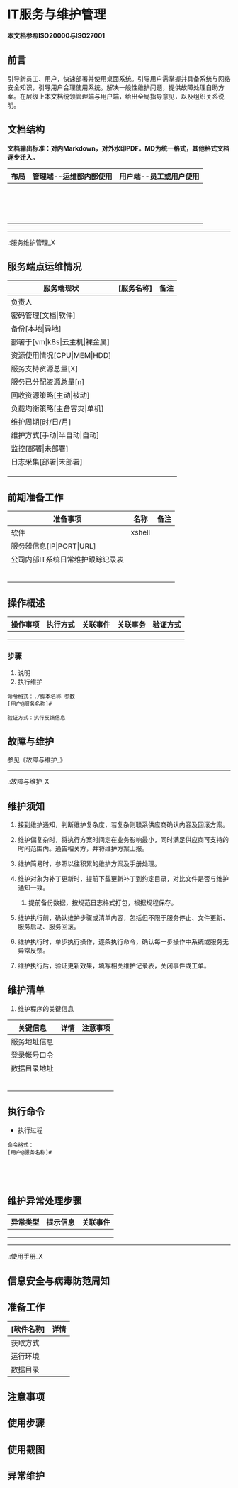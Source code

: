 # IT服务与维护管理

**本文档参照ISO20000与ISO27001**


## 前言

​    引导新员工、用户，快速部署并使用桌面系统。引导用户需掌握并具备系统与网络安全知识，引导用户合理使用系统。解决一般性维护问题，提供故障处理自助方案。在层级上本文档统领管理端与用户端，给出全局指导意见，以及组织关系说明。

## 文档结构

**文档输出标准：对内Markdown，对外水印PDF。MD为统一格式，其他格式文档逐步迁入。**

| 布局 | 管理端--运维部内部使用 | 用户端--员工或用户使用 |
| ---- | ---------------------- | ---------------------- |
|      |                        |                        |
|      |                        |                        |
|      |                        |                        |
|      |                        |                        |
|      |                        |                        |
|      |                        |                        |
|      |                        |                        |
|      |                        |                        |
|      |                        |                        |
|      |                        |                        |
|      |                        |                        |
|      |                        |                        |
|      |                        |                        |
|      |                        |                        |
|      |                        |                        |

---

.:服务维护管理_X

## 服务端点运维情况

| 服务端现状                      | [服务名称] | 备注 |
| ------------------------------- | ---------- | ---- |
| 负责人                          |            |      |
| 密码管理[文档\|软件]            |            |      |
| 备份[本地\|异地]                |            |      |
| 部署于[vm\|k8s\|云主机\|裸金属] |            |      |
| 资源使用情况[CPU\|MEM\|HDD]     |            |      |
| 服务支持资源总量[X]             |            |      |
| 服务已分配资源总量[n]           |            |      |
| 回收资源策略[主动\|被动]        |            |      |
| 负载均衡策略[主备容灾\|单机]    |            |      |
| 维护周期[时/日/月]              |            |      |
| 维护方式[手动\|半自动\|自动]    |            |      |
| 监控[部署\|未部署]              |            |      |
| 日志采集[部署\|未部署]          |            |      |
|                                 |            |      |
|                                 |            |      |
|                                 |            |      |

## 前期准备工作

| 准备事项                         | 名称   | 备注 |
| -------------------------------- | ------ | ---- |
| 软件                             | xshell |      |
| 服务器信息[IP\|PORT\|URL]        |        |      |
| 公司内部IT系统日常维护跟踪记录表 |        |      |
|                                  |        |      |
|                                  |        |      |
|                                  |        |      |
|                                  |        |      |
|                                  |        |      |
|                                  |        |      |

## 操作概述

| 操作事项 | 执行方式 | 关联事件 | 关联事务 | 验证方式 |
| -------- | -------- | -------- | -------- | -------- |
|          |          |          |          |          |
|          |          |          |          |          |
|          |          |          |          |          |

### 步骤

1. 说明
2. 执行维护

```
命令格式：./脚本名称 参数
[用户@服务名称]#

验证方式：执行反馈信息
```

## 故障与维护

参见《故障与维护_》



---

.:故障与维护_X

## 维护须知

1. 接到维护通知，判断维护复杂度，若复杂则联系供应商确认内容及回滚方案。
2. 维护偏复杂时，将执行方案时间定在业务影响最小，同时满足供应商可支持的时间范围内。通告相关方，并将维护方案上报。
3. 维护简易时，参照以往积累的维护方案及手册处理。
4. 维护对象为补丁更新时，提前下载更新补丁到约定目录，对比文件是否与维护通知一致。
   1. 提前备份数据，按规范日志格式打包，根据规程保存。

5. 维护执行前，确认维护步骤或清单内容，包括但不限于服务停止、文件更新、服务启动、服务回滚。
6. 维护执行时，单步执行操作，逐条执行命令，确认每一步操作中系统或服务无异常反馈。
7. 维护执行后，验证更新效果，填写相关维护记录表，关闭事件或工单。



## 维护清单

1. 维护程序的关键信息

| 关键信息     | 详情 | 注意事项 |
| ------------ | ---- | -------- |
| 服务地址信息 |      |          |
| 登录帐号口令 |      |          |
| 数据目录地址 |      |          |
|              |      |          |
|              |      |          |
|              |      |          |
|              |      |          |
|              |      |          |
|              |      |          |

## 执行命令

- 执行过程

```
命令格式：
[用户@服务名称]#





```



## 维护异常处理步骤

| 异常类型 | 提示信息 | 关联事件 |
| -------- | -------- | -------- |
|          |          |          |
|          |          |          |
|          |          |          |

---

.:使用手册_X

## 信息安全与病毒防范周知

## 准备工作

| [软件名称] | 详情 |
| ---------- | ---- |
| 获取方式   |      |
| 运行环境   |      |
| 数据目录   |      |

## 注意事项

## 使用步骤

## 使用截图

## 异常维护

